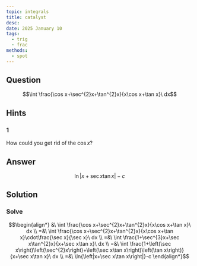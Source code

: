 ```yaml
---
topic: integrals
title: catalyst
desc: 
date: 2025 January 10
tags:
  - trig
  - frac
methods:
  - spot
---
```



## Question
```math
\int \frac{\cos x+\sec^{2}x+\tan^{2}x}{x\cos x+\tan x}\ dx
```


## Hints

### 1
How could you get rid of the $\cos{x}$?


## Answer
```math
\ln{\left|x+\sec x\tan x\right|}-c
```


## Solution

### Solve
```math
\begin{align*}
  &\ \int \frac{\cos x+\sec^{2}x+\tan^{2}x}{x\cos x+\tan x}\ dx
  \\ =&\ \int \frac{\cos x+\sec^{2}x+\tan^{2}x}{x\cos x+\tan x}\cdot\frac{\sec x}{\sec x}\ dx
  \\ =&\ \int \frac{1+\sec^{3}x+\sec x\tan^{2}x}{x+\sec x\tan x}\ dx
  \\ =&\ \int \frac{1+\left(\sec x\right)\left(\sec^{2}x\right)+\left(\sec x\tan x\right)\left(\tan x\right)}{x+\sec x\tan x}\ dx
  \\ =&\ \ln{\left|x+\sec x\tan x\right|}-c
\end{align*}
```
